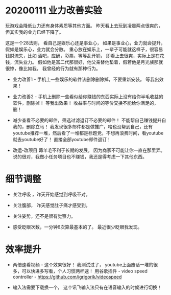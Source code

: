 

# 20200111 业力改善实验

玩游戏会降低业力还有身体素质等其他方面。 昨天看上去玩到凌晨两点很爽的，但其实我的业力已经下降了。 

这是一个28法则， 看自己是娱乐心还是事业心， 如果是事业心，业力就会提升，假如是娱乐心，业力就会分散。   重心放在娱乐上，一辈子可能就这样子，很容易钱财流失，比如 酒吧，应酬，彩票，等等乱开销， 即看上去很爽，实际上是在花钱，流失业力。 假如他是富二代那很好，他父亲替他垫着，假若他是月光族那就很惨，像比如我， 我曾经的行为就有那种行为。

- 业力改善1 - 手机上一些娱乐的软件该删除删除掉，不要重新安装。  等我出效果！

- 业力改善2 - 手机上删除一些看似给你赚钱的东西实际上没有给你半毛收益的软件，删除掉！ 等我出效果！  收益率与时间的等价交换不能给你满足的，删！

- 减少查看不必要的邮件，筛选过滤退订不必要的邮件！ 不能帮自己赚钱提升自我的，删除立马！  我发现很多邮件都是做推广，啥也没帮到自己，还有youtube推荐一堆，然后看了一堆都是标题党，不想再浪费时间，看youtube就去youtube好了！ 直接全部youtube邮件退订！


- 改运-改项目 薅羊毛不利于长期的发展。 因为商家不可能让你一直在那里弄。 说的很对，我做小任务项目也不赚钱，我还是得考虑一下其他东西。 


 
# 细节调整

- 关注呼吸 ，昨天开始感觉到呼吸不对。

- 关注腹部， 昨天感觉肚子痛才感受到。

- 关注姿势，还不是很有觉察力。

- 感受眨眼次数，一分钟6次算最基本的了。  最近很少眨眼我发现。


# 效率提升

 - 两倍速看视频 - 这个效果很好！ 我测试过了， youtube上面废话一堆的很多，可以快进多写看，个人习惯两杯速！ 用谷歌插件 - video speed controller -  https://github.com/igrigorik/videospeed 
 
 - 输入法需要下载换一个， 这个讯飞输入法只有在语音输入的时候进行切换！
 
 

